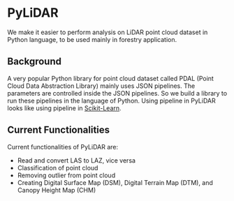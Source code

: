 # PyLiDAR
We make it easier to perform analysis on LiDAR point cloud dataset in Python language, to be used mainly in forestry application. 

## Background

A very popular Python library for point cloud dataset called PDAL (Point Cloud Data Abstraction Library) mainly uses JSON pipelines. The parameters are controlled inside the JSON pipelines. So we build a library to run these pipelines in the language of Python. Using pipeline in PyLiDAR looks like using pipeline in [Scikit-Learn](https://scikit-learn.org/stable/).  

## Current Functionalities

Current functionalities of PyLiDAR are:

* Read and convert LAS to LAZ, vice versa
* Classification of point cloud
* Removing outlier from point cloud
* Creating Digital Surface Map (DSM), Digital Terrain Map (DTM), and Canopy Height Map (CHM)
